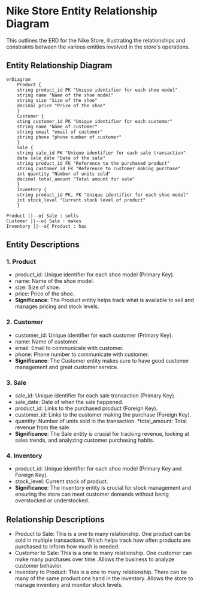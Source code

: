 # Nike Store Entity Relationship Diagram 
This outlines the ERD for the Nike Store, illustrating the relationships and constraints between the various entities involved in the store's operations.
## Entity Relationship Diagram 
```mermaid 
erDiagram 
    Product {
    string product_id PK "Unique identifier for each shoe model"
    string name "Name of the shoe model" 
    string size "Size of the shoe" 
    decimal price "Price of the shoe"
    }
    Customer {
    sting customer_id PK "Unique identifier for each customer"
    string name "Name of customer"
    string email "email of customer"
    string phone "phone number of customer" 
    } 
    Sale {
    string sale_id PK "Unique identifier for each sale transaction"
    date sale_date "Date of the sale"
    string product_id FK "Reference to the purchased product"
    string customer_id FK "Reference to customer making purchase"
    int quantity "Number of units sold"
    decimal total_amount "Total amount for sale" 
    }
    Inventory {
    string product_id PK, FK "Unique identifier for each shoe model"
    int stock_level "Current stock level of product" 
    }

Product ||--o{ Sale : sells
Customer ||--o{ Sale : makes
Inventory ||--o{ Product : has
```

## Entity Descriptions 
### 1. Product 
* product_id: Unique identifier for each shoe model (Primary Key).
* name: Name of the shoe model. 
* size: Size of shoe.
* price: Price of the shoe. 
* **Significance**: The Product entity helps track what is available to sell and manages pricing and stock levels. 
### 2. Customer 
* customer_id: Unique identifier for each customer (Primary Key). 
* name: Name of customer.
* email: Email to communicate with customer. 
* phone: Phone number to communicate with customer. 
* **Significance**: The Customer entity makes sure to have good customer management and great customer service. 
### 3. Sale 
* sale_id: Unique identifier for each sale transaction (Primary Key).
* sale_date: Date of when the sale happened.
* product_id: Links to the purchased product (Foreign Key).
* customer_id: Links to the customer making the purchase (Foreign Key). 
* quantity: Number of units sold in the transaction. 
*total_amount: Total revenue from the sale. 
* **Significance**: The Sale entity is crucial for tracking revenue, looking at sales trends, and analyzing customer purchasing habits.
### 4. Inventory 
* product_id: Unique identifier for each shoe model (Primary Key and Foreign Key).
* stock_level: Current stock of product. 
* **Significance**: The Inventory entity is crucial for stock management and ensuring the store can meet customer demands without being overstocked or understocked. 

## Relationship Descriptions 
* Product to Sale: This is a one to many relationship. One product can be sold in multiple transactions. Which helps track how often products are purchased to inform how much is needed. 
* Customer to Sale: This is a one to many relationship. One customer can make many purchases over time. Allows the business to analyze customer behavior. 
* Inventory to Product: This is a one to many relationship. There can be many of the same product one hand in the inventory. Allows the store to manage inventory and monitor stock levels. 
